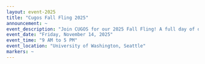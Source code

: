 ```yaml
---
layout: event-2025
title: "Cugos Fall Fling 2025"
announcement: ~
event_description: "Join CUGOS for our 2025 Fall Fling! A full day of open source geospatial talks, networking, and community. Details and CFP coming soon."
event_date: "Friday, November 14, 2025"
event_time: "9 AM to 5 PM"
event_location: "University of Washington, Seattle"
markers: ~
---
```

